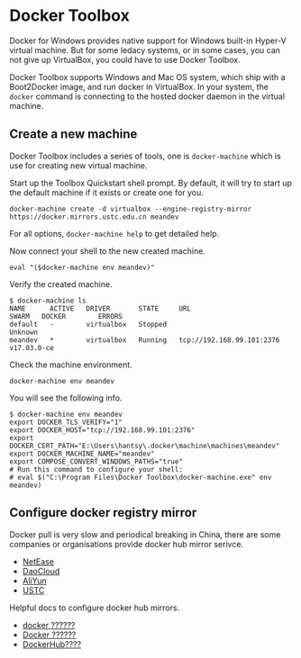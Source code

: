 # Docker Toolbox

Docker for Windows provides native support for Windows built-in Hyper-V virtual machine. But for some ledacy systems, or in some cases, you can not give up VirtualBox, you could have to use Docker Toolbox.

Docker Toolbox supports Windows and Mac OS system, which ship with a Boot2Docker image, and run docker in VirtualBox. In your system, the `docker` command is connecting to the hosted docker daemon in the virtual machine.

## Create a new machine

Docker Toolbox includes a series of tools, one is `docker-machine` which is use for creating new virtual machine.

Start up the Toolbox Quickstart shell prompt. By default, it will try to start up the default machine if it exists or create one for you.

```
docker-machine create -d virtualbox --engine-registry-mirror https://docker.mirrors.ustc.edu.cn meandev 
```

For all options, `docker-machine help` to get detailed help.

Now connect your shell to the new created machine.

```
eval "($docker-machine env meandev)"
```

Verify the created machine.

```
$ docker-machine ls
NAME      ACTIVE   DRIVER       STATE     URL                         SWARM   DOCKER        ERRORS
default   -        virtualbox   Stopped                                       Unknown
meandev   *        virtualbox   Running   tcp://192.168.99.101:2376           v17.03.0-ce
```

Check the machine environment.

```
docker-machine env meandev
```

You will see the following info.

```
$ docker-machine env meandev
export DOCKER_TLS_VERIFY="1"
export DOCKER_HOST="tcp://192.168.99.101:2376"
export DOCKER_CERT_PATH="E:\Users\hantsy\.docker\machine\machines\meandev"
export DOCKER_MACHINE_NAME="meandev"
export COMPOSE_CONVERT_WINDOWS_PATHS="true"
# Run this command to configure your shell:
# eval $("C:\Program Files\Docker Toolbox\docker-machine.exe" env meandev)
```

## Configure docker registry mirror

Docker pull is very slow and periodical breaking in China, there are some companies or organisations provide docker hub mirror serivce.

* [NetEase][163]
* [DaoCloud][daocloud]
* [AliYun][alicloud]
* [USTC][ustc]

Helpful docs to configure docker hub mirrors.

* [ docker ??????](http://www.datastart.cn/tech/2016/09/28/docker-mirror.html)
* [Docker ??????](https://lug.ustc.edu.cn/wiki/mirrors/help/docker)
* [DockerHub????](https://c.163.com/wiki/index.php?title=DockerHub%E9%95%9C%E5%83%8F%E5%8A%A0%E9%80%9F)

[163]:https://c.163.com/
[daocloud]:https://daocloud.io
[alicloud]:https://aliyuncs.com
[ustc]:https://ustc.edu.cn
